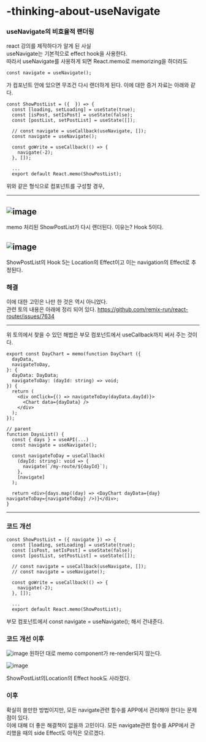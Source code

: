 ﻿# -thinking-about-useNavigate

### useNavigate의 비효율적 랜더링
react 강의를 제작하다가 알게 된 사실\
useNavigate는 기본적으로 effect hook을 사용한다.\
따라서 useNavigate를 사용하게 되면 React.memo로 memorizing을 하더라도 

```
const navigate = useNavigate();
```

가 컴포넌트 안에 있으면 무조건 다시 랜더하게 된다. 이에 대한 증거 자료는 아래와 같다.



```
const ShowPostList = ({  }) => {
  const [loading, setLoading] = useState(true);
  const [isPost, setIsPost] = useState(false);
  const [postList, setPostList] = useState([]);

  // const navigate = useCallback(useNavigate, []);
  const navigate = useNavigate();

  const goWrite = useCallback(() => {
    navigate(-2);
  }, []);
  
  ...
  export default React.memo(ShowPostList);
```

위와 같은 형식으로 컴포넌트를 구성할 경우, 

---
![image](https://user-images.githubusercontent.com/59525356/157872277-75bc9dbd-ae3e-4305-a745-caa0e819788b.png)
---

memo 처리된 ShowPostList가 다시 랜더된다. 이유는? Hook 5이다. 

![image](https://user-images.githubusercontent.com/59525356/157872512-1b17b76e-2f26-4b1e-8e24-181709e94236.png)
---

ShowPostList의 Hook 5는 Location의 Effect이고 이는 navigation의 Effect로 추정된다.

### 해결

이에 대한 고민은 나만 한 것은 역시 아니었다.\
관련 토의 내용은 아래에 정리 되어 있다.
https://github.com/remix-run/react-router/issues/7634

---
위 토의에서 찾을 수 있던 해법은 부모 컴포넌트에서 useCallback까지 써서 주는 것이다.

```// child
export const DayChart = memo(function DayChart ({
  dayData,
  navigateToDay,
}: {
  dayData: DayData;
  navigateToDay: (dayId: string) => void;
}) {
  return (
    <div onClick={() => navigateToDay(dayData.dayId)}>
      <Chart data={dayData} />
    </div>
  );
});

// parent
function DaysList() {
  const { days } = useAPI(...)
  const navigate = useNavigate();

  const navigateToDay = useCallback(
    (dayId: string): void => {
      navigate(`/my-route/${dayId}`);
    },
    [navigate]
  );

  return <div>{days.map((day) => <DayChart dayData={day} navigateToDay={navigateToDay} />)}</div>;
}
```


---
### 코드 개선

```
const ShowPostList = ({ navigate }) => {
  const [loading, setLoading] = useState(true);
  const [isPost, setIsPost] = useState(false);
  const [postList, setPostList] = useState([]);

  // const navigate = useCallback(useNavigate, []);
  // const navigate = useNavigate();

  const goWrite = useCallback(() => {
    navigate(-2);
  }, []);
  
  ...
  export default React.memo(ShowPostList);
```

부모 컴포넌트에서 const navigate = useNavigate(); 해서 건내준다.

### 코드 개선 이후

![image](https://user-images.githubusercontent.com/59525356/157876816-e7c49a2c-adf5-40d3-8715-01cc5ffb508d.png)
원하던 대로 memo component가 re-render되지 않는다.

![image](https://user-images.githubusercontent.com/59525356/157876927-ac3b1c38-469f-4e40-8eb7-6c5f34164750.png)

 ShowPostList의Location의 Effect hook도 사라졌다.


### 이후


확실히 쓸만한 방법이지만, 모든 navigate관련 함수를 APP에서 관리해야 한다는 문제점이 있다.\
이에 대해 더 좋은 해결책이 없을까 고민이다.
모든 navigate관련 함수를 APP에서 관리했을 때의 side Effect도 아직은 모르겠다.
